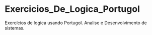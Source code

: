 # Exercicios_De_Logica_Portugol
Exercícios de logica usando Portugol. Analise e Desenvolvimento de sistemas.
